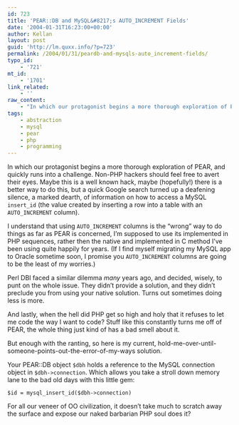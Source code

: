 ```yaml
---
id: 723
title: 'PEAR::DB and MySQL&#8217;s AUTO_INCREMENT Fields'
date: '2004-01-31T16:23:00+00:00'
author: Kellan
layout: post
guid: 'http://lm.quxx.info/?p=723'
permalink: /2004/01/31/peardb-and-mysqls-auto_increment-fields/
typo_id:
    - '721'
mt_id:
    - '1701'
link_related:
    - ''
raw_content:
    - "In which our protagonist begins a more thorough exploration of PEAR, and quickly runs into a challenge.  Non-PHP hackers should feel free to avert their eyes.\nMaybe this is a well known hack, maybe (hopefully!) there is a better way to do this, but a quick Google search turned up a deafening silence, a marked dearth, of information on how to access a MySQL `insert_id` (the value created by inserting a row into a table with an `AUTO_INCREMENT` column).  \r\n\r\nI understand that using `AUTO_INCREMENT` columns is the \\\"wrong\\\" way to do things as far as PEAR is concerned, I\\'m supposed to use its implemented in PHP sequences, rather then the native and implemented in C method I\\'ve been using quite happily for years. (If I find myself migrating my MySQL app to Oracle sometime soon, I promise you `AUTO_INCREMENT` columns are going to be the least of my worries.)  \r\n\r\nPerl DBI faced a similar dilemma <em>many</em> years ago, and decided, wisely, to punt on the whole issue.  They didn\\'t provide a solution, and they didn\\'t preclude you from using your native solution.  Turns out sometimes doing less is more.  \r\n\r\nAnd lastly, when the hell did PHP get so high and holy that it refuses to let me code the way I want to code?  Stuff like this constantly turns me off of PEAR, the whole thing just kind of has a bad smell about it. \r\n\r\nBut enough with the ranting, so here is my current, hold-me-over-until-someone-points-out-the-error-of-my-ways solution.\r\n\r\nYour PEAR::DB object `$dbh` holds a reference to the MySQL connection object in `$dbh->connection`.  Which allows you take a stroll down memory lane to the bad old days with this little gem: \r\n\r\n    $id = mysql_insert_id($dbh->connection)\r\n\r\nFor all our veneer of OO civilization, it doesn\\'t take much to scratch away the surface and expose our naked barbarian PHP soul does it?"
tags:
    - abstraction
    - mysql
    - pear
    - php
    - programming
---
```


In which our protagonist begins a more thorough exploration of PEAR, and quickly runs into a challenge. Non-PHP hackers should feel free to avert their eyes. Maybe this is a well known hack, maybe (hopefully!) there is a better way to do this, but a quick Google search turned up a deafening silence, a marked dearth, of information on how to access a MySQL `insert_id` (the value created by inserting a row into a table with an `AUTO_INCREMENT` column).

I understand that using `AUTO_INCREMENT` columns is the “wrong” way to do things as far as PEAR is concerned, I’m supposed to use its implemented in PHP sequences, rather then the native and implemented in C method I’ve been using quite happily for years. (If I find myself migrating my MySQL app to Oracle sometime soon, I promise you `AUTO_INCREMENT` columns are going to be the least of my worries.)

Perl DBI faced a similar dilemma *many* years ago, and decided, wisely, to punt on the whole issue. They didn’t provide a solution, and they didn’t preclude you from using your native solution. Turns out sometimes doing less is more.

And lastly, when the hell did PHP get so high and holy that it refuses to let me code the way I want to code? Stuff like this constantly turns me off of PEAR, the whole thing just kind of has a bad smell about it.

But enough with the ranting, so here is my current, hold-me-over-until-someone-points-out-the-error-of-my-ways solution.

Your PEAR::DB object `$dbh` holds a reference to the MySQL connection object in `$dbh->connection`. Which allows you take a stroll down memory lane to the bad old days with this little gem:

```
$id = mysql_insert_id($dbh->connection)

```

For all our veneer of OO civilization, it doesn’t take much to scratch away the surface and expose our naked barbarian PHP soul does it?